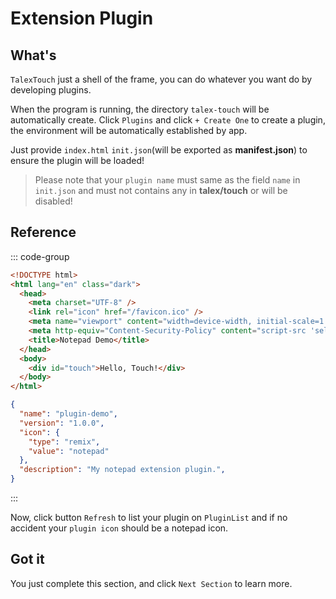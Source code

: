 # Extension Plugin

## What's

`TalexTouch` just a shell of the frame, you can do whatever you want do by developing plugins.

When the program is running, the directory `talex-touch` will be automatically create. Click `Plugins` and click `+ Create One` to create a plugin, the environment will be automatically established by app.

Just provide `index.html` `init.json`(will be exported as **manifest.json**) to ensure the plugin will be loaded!

> Please note that your `plugin name` must same as the field `name` in `init.json` and must not contains any in **talex/touch** or will be disabled!

## Reference

::: code-group

``` html [index.html]
<!DOCTYPE html>
<html lang="en" class="dark">
  <head>
    <meta charset="UTF-8" />
    <link rel="icon" href="/favicon.ico" />
    <meta name="viewport" content="width=device-width, initial-scale=1.0" />
    <meta http-equiv="Content-Security-Policy" content="script-src 'self' 'unsafe-inline';" />
    <title>Notepad Demo</title>
  </head>
  <body>
    <div id="touch">Hello, Touch!</div>
  </body>
</html>
```

``` JSON [init.json]
{
  "name": "plugin-demo",
  "version": "1.0.0",
  "icon": {
    "type": "remix",
    "value": "notepad"
  },
  "description": "My notepad extension plugin.",
}
```

:::

Now, click button `Refresh` to list your plugin on `PluginList` and if no accident your `plugin icon` should be a notepad icon.

## Got it

You just complete this section, and click `Next Section` to learn more.
